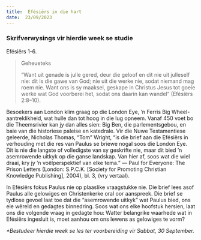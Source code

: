 ```yaml
---
title:  Efésiërs in die hart
date:  23/09/2023
---
```


### Skrifverwysings vir hierdie week se studie
Efésiërs 1-6.

> <p>Geheueteks</p>
>  “Want uit genade is julle gered, deur die geloof en dit nie uit julleself nie: dit is die gawe van God;  nie uit die werke nie, sodat niemand mag roem nie. Want ons is sy maaksel, geskape in Christus Jesus tot goeie werke wat God voorberei het, sodat ons daarin kan wandel” (Efésiërs 2:8–10).

Besoekers aan London klim graag op die London Eye, ’n Ferris Big Wheel-aantreklikheid, wat hulle dan tot hoog in die lug opneem. Vanaf 450 voet bo die Theemsrivier kan jy dan alles sien: Big Ben, die parlementsgebou, en baie van die historiese paleise en katedrale. Vir die Nuwe Testamentiese geleerde, Nicholas Thomas, “Tom” Wright, “is die brief aan die Efésiërs in verhouding met die res van Paulus se briewe nogal soos die London Eye. Dit is nie die langste of volledigste van sy geskrifte nie, maar dit bied ’n asemrowende uitkyk op die ganse landskap. Van hier af, soos wat die wiel draai, kry jy ’n voëlperspektief van elke tema.” — Paul for Everyone: The Prison Letters (London: S.P.C.K. [Society for Promoting Christian Knowledge Publishing], 2004), bl. 3, (vry vertaal).

In Efésiërs fokus Paulus nie op plaaslike vraagstukke nie. Die brief lees asof Paulus alle gelowiges en Christenkerke oral oor aanspreek. Die brief se tydlose gevoel laat toe dat die “asemrowende uitkyk” wat Paulus bied, ons eie wêreld en gedagtes binnedring. Soos wat ons elke hoofstuk hersien, laat ons die volgende vraag in gedagte hou: Watter belangrike waarhede wat in Efésiërs ingesluit is, moet aanhou om ons lewens as gelowiges te vorm?

_*Bestudeer hierdie week se les ter voorbereiding vir Sabbat, 30 September._